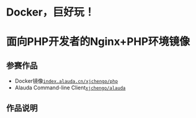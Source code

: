 # Docker，巨好玩！
# 面向PHP开发者的Nginx+PHP环境镜像

## 参赛作品

-	Docker镜像[`index.alauda.cn/xjchengo/php`](https://github.com/xjchengo/docker-nginx-php)
-	Alauda Command-line Client[`xjchengo/alauda`](https://github.com/xjchengo/alauda-php)

## 作品说明
